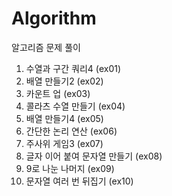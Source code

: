 # Algorithm

알고리즘 문제 풀이

1. 수열과 구간 쿼리4 (ex01)
2. 배열 만들기2 (ex02)
3. 카운트 업 (ex03)
4. 콜라츠 수열 만들기 (ex04)
5. 배열 만들기4 (ex05)
6. 간단한 논리 연산 (ex06)
7. 주사위 게임3 (ex07)
8. 글자 이어 붙여 문자열 만들기 (ex08)
9. 9로 나눈 나머지 (ex09)
10. 문자열 여러 번 뒤집기 (ex10)
